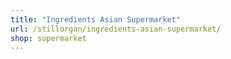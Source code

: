 ```yaml
---
title: "Ingredients Asian Supermarket"
url: /stillorgan/ingredients-asian-supermarket/
shop: supermarket
---
```

